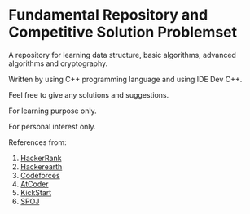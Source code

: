 # Fundamental Repository and Competitive Solution Problemset
A repository for learning data structure, basic algorithms, advanced algorithms and cryptography.

Written by using C++ programming language and using IDE Dev C++.

Feel free to give any solutions and suggestions.

For learning purpose only.

For personal interest only.

References from:
1. [HackerRank](http://hackerrank.com/)
1. [Hackerearth](http://hackerearth.com/)
1. [Codeforces](http://codeforces.com)
1. [AtCoder](http://atocder.jp)
1. [KickStart](https://codingcompetitions.withgoogle.com/kickstart)
1. [SPOJ](http://spoj.com)
